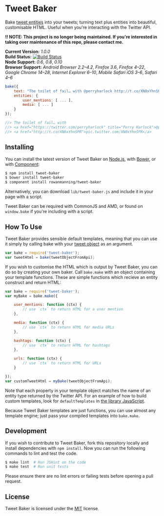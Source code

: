 
Tweet Baker
===========

Bake [tweet entities][twitter-entities] into your tweets; turning text plus entities into beautiful, customisable HTML. Useful when you're interacting with the Twitter API.

**:bangbang: NOTE: This project is no longer being maintained. If you're interested in taking over maintenance of this repo, please contact me.**

**Current Version:** *1.0.0*  
**Build Status:** [![Build Status][travis-img]][travis]  
**Node Support:** *0.6*, *0.8*, *0.10*  
**Browser Support:** *Android Browser 2.2–4.2*, *Firefox 3.6*, *Firefox 4–22*, *Google Chrome 14–28*, *Internet Explorer 6–10*, *Mobile Safari iOS 3–6*, *Safari 4–6*

```js
bake({
    text: "The toilet of fail… with @perryharlock http://t.co/XN0xYhnSPR",
    entities: {
        user_mentions: [ ... ],
        media: [ ... ]
    }
});

//> The toilet of fail… with
//> <a href="https://twitter.com/perryharlock" title="Perry Harlock">@perryharlock</a>
//> <a href="http://t.co/XN0xYhnSPR">pic.twitter.com/XN0xYhnSPR</a>
```


Installing
----------

You can install the latest version of Tweet Baker on [Node.js][node], with [Bower][bower], or with [Component][component]:

```sh
$ npm install tweet-baker
$ bower install tweet-baker
$ component install rowanmanning/tweet-baker
```

Alternatively, you can download `lib/tweet-baker.js` and include it in your page with a script.

Tweet Baker can be required with CommonJS and AMD, or found on `window.bake` if you're including with a script.


How To Use
----------

Tweet Baker provides sensible default templates, meaning that you can use it simply by calling bake with your [tweet object][twitter-tweet] as an argument.

```js
var bake = require('tweet-baker');
var tweetHtml = bake(tweetObjectFromApi);
```

If you wish to customise the HTML which is output by Tweet Baker, you can do so by creating your own baker. Call `bake.make` with an object containing your template functions. These are simple functions which recieve an entity construct and return HTML:

```js
var bake = require('tweet-baker');
var myBake = bake.make({

    user_mentions: function (ctx) {
        // use `ctx` to return HTML for a user mention
    },

    media: function (ctx) {
        // use `ctx` to return HTML for media URLs
    },

    hashtags: function (ctx) {
        // use `ctx` to return HTML for hashtags
    },

    urls: function (ctx) {
        // use `ctx` to return HTML for URLs
    }

});
var customTweetHtml = myBake(tweetObjectFromApi);
```

Note that each property in your template object matches the name of an entity type returned by the Twitter API. For an example of how to build custom templates, look for `defaultTemplates` in [the library JavaScript](lib/tweet-baker.js).

Because Tweet Baker templates are just functions, you can use almost any template engine; just pass your compiled templates into `bake.make`.


Development
-----------

If you wish to contribute to Tweet Baker, fork this repository locally and install dependencies with `npm install`. Now you can run the following commands to lint and test the code.

```sh
$ make lint  # Run JSHint on the code
$ make test  # Run unit tests
```

Please ensure there are no lint errors or failing tests before opening a pull request.


License
-------

Tweet Baker is licensed under the [MIT][mit] license.



[bower]: http://bower.io/
[component]: https://github.com/component/component
[mit]: http://opensource.org/licenses/mit-license.php
[node]: http://nodejs.org/
[travis]: https://travis-ci.org/rowanmanning/tweet-baker
[travis-img]: https://travis-ci.org/rowanmanning/tweet-baker.png?branch=master
[twitter-entities]: https://dev.twitter.com/docs/platform-objects/entities
[twitter-tweet]: https://dev.twitter.com/docs/platform-objects/tweets
